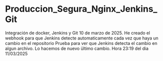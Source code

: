 # Produccion_Segura_Nginx_Jenkins_Git
Integración de docker, Jenkins y Git
10 de marzo de 2025. He creado el webhook para que Jenkins detecte automaticamente cada vez que haya un cambio en el repositorio
Prueba para ver que Jenkins detecta el cambio en algun archivo. Lo hacemos de nuevo
ültimo cambio. Hora 23:19 del dia 11/03/2025
